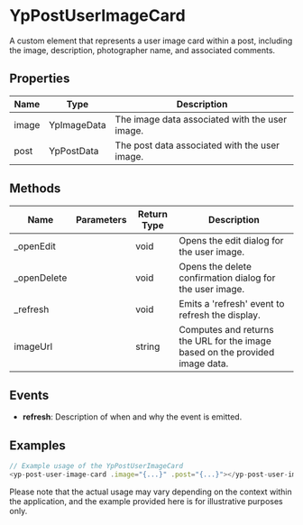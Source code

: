 # YpPostUserImageCard

A custom element that represents a user image card within a post, including the image, description, photographer name, and associated comments.

## Properties

| Name   | Type         | Description                                      |
|--------|--------------|--------------------------------------------------|
| image  | YpImageData  | The image data associated with the user image.   |
| post   | YpPostData   | The post data associated with the user image.    |

## Methods

| Name        | Parameters | Return Type | Description                                                                 |
|-------------|------------|-------------|-----------------------------------------------------------------------------|
| _openEdit   |            | void        | Opens the edit dialog for the user image.                                   |
| _openDelete |            | void        | Opens the delete confirmation dialog for the user image.                    |
| _refresh    |            | void        | Emits a 'refresh' event to refresh the display.                             |
| imageUrl    |            | string      | Computes and returns the URL for the image based on the provided image data.|

## Events

- **refresh**: Description of when and why the event is emitted.

## Examples

```typescript
// Example usage of the YpPostUserImageCard
<yp-post-user-image-card .image="{...}" .post="{...}"></yp-post-user-image-card>
```

Please note that the actual usage may vary depending on the context within the application, and the example provided here is for illustrative purposes only.